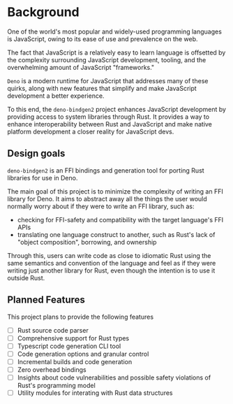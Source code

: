 # Background

One of the world's most popular and widely-used programming languages is JavaScript, owing to its ease of use and prevalence on the web.

The fact that JavaScript is a relatively easy to learn language is offsetted by the complexity surrounding JavaScript development, tooling, and the overwhelming amount of JavaScript "frameworks."

`Deno` is a modern runtime for JavaScript that addresses many of these quirks, along with new features that simplify and make JavaScript development a better experience.

To this end, the `deno-bindgen2` project enhances JavaScript development by providing access to system libraries through Rust. It provides a way to enhance interoperability between Rust and JavaScript and make native platform development a closer reality for JavaScript devs.

## Design goals

`deno-bindgen2` is an FFI bindings and generation tool for porting Rust libraries for use in Deno.

The main goal of this project is to minimize the complexity of writing an FFI library for Deno. It aims to abstract away all the things the user would normally worry about if they were to write an FFI library, such as:

- checking for FFI-safety and compatibility with the target language's FFI APIs
- translating one language construct to another, such as Rust's lack of "object composition", borrowing, and ownership

Through this, users can write code as close to idiomatic Rust using the same semantics and convention of the language and feel as if they were writing just another library for Rust, even though the intention is to use it outside Rust.

## Planned Features

This project plans to provide the following features

- [ ] Rust source code parser
- [ ] Comprehensive support for Rust types
- [ ] Typescript code generation CLI tool
- [ ] Code generation options and granular control
- [ ] Incremental builds and code generation
- [ ] Zero overhead bindings
- [ ] Insights about code vulnerabilities and possible safety violations of Rust's programming model
- [ ] Utility modules for interating with Rust data structures
